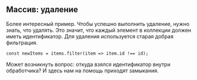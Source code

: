 ## Массив: удаление

Более интересный пример. Чтобы успешно выполнить удаление, нужно знать, что удалять. Это значит, что каждый элемент в коллекции должен иметь идентификатор. Для удаления используется старая добрая фильтрация.

`const newItems = items.filter(item => item.id !== id);`

Может возникнуть вопрос: откуда взялся идентификатор внутри обработчика? И здесь нам на помощь приходят замыкания.
